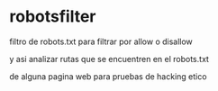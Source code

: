 # robotsfilter

filtro de robots.txt para filtrar por allow o disallow

y asi analizar rutas que se encuentren en el robots.txt

de alguna pagina web para pruebas de hacking etico
